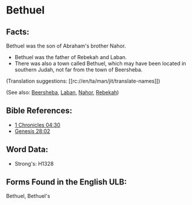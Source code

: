# Bethuel

## Facts:

Bethuel was the son of Abraham's brother Nahor.

* Bethuel was the father of Rebekah and Laban.
* There was also a town called Bethuel, which may have been located in southern Judah, not far from the town of Beersheba.

(Translation suggestions: [[rc://en/ta/man/jit/translate-names]])

(See also: [Beersheba](../names/beersheba.md), [Laban](../names/laban.md), [Nahor](../names/nahor.md), [Rebekah](../names/rebekah.md))

## Bible References:

* [1 Chronicles 04:30](rc://en/tn/help/1ch/04/30)
* [Genesis 28:02](rc://en/tn/help/gen/28/02)

## Word Data:

* Strong's: H1328

## Forms Found in the English ULB:

Bethuel, Bethuel's
